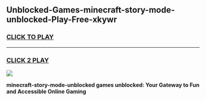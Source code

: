 
## Unblocked-Games-minecraft-story-mode-unblocked-Play-Free-xkywr
<h3>
<a href="https://premium76.site?title=minecraft-story-mode-unblocked&ref=21A">CLICK TO PLAY</a></h3>
<hr>

<h3>
<a href="https://premium76.site?title=minecraft-story-mode-unblocked&ref=21A">CLICK 2 PLAY</a>
  
</h3>

<a href="https://premium76.site?title=minecraft-story-mode-unblocked&ref=21A"><img src="https://clearcache.store/games.png"></a>


**minecraft-story-mode-unblocked games unblocked: Your Gateway to Fun and Accessible Online Gaming**
